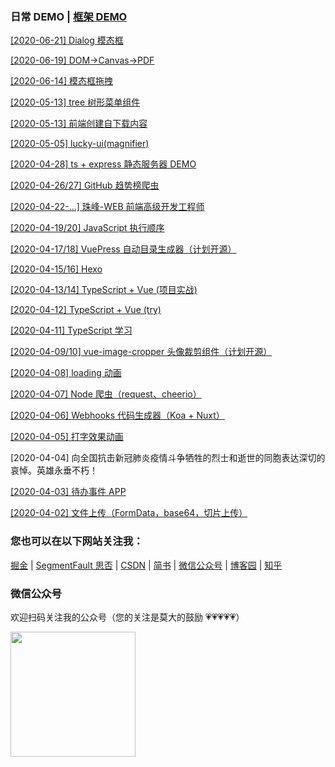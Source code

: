 ### 日常 DEMO | [框架 DEMO](https://github.com/LuckRain7/growth-record/tree/master/Demo/frame)

[[2020-06-21] Dialog 模态框](https://github.com/LuckRain7/growth-record/tree/master/Demo/dialog)

[[2020-06-19] DOM->Canvas->PDF](https://github.com/LuckRain7/growth-record/tree/master/Demo/pdf)

[[2020-06-14] 模态框拖拽](https://github.com/LuckRain7/growth-record/tree/master/Demo/%E6%8B%96%E6%8B%BD%E6%95%88%E6%9E%9C)

[[2020-05-13] tree 树形菜单组件](https://github.com/LuckRain7/growth-record/tree/master/Demo/ZF/tree树形结构组件)

[[2020-05-13] 前端创建自下载内容](https://github.com/LuckRain7/growth-record/tree/master/Demo/download)

[[2020-05-05] lucky-ui(magnifier)](https://github.com/LuckRain7/lucky-ui)

[[2020-04-28] ts + express 静态服务器 DEMO](https://github.com/LuckRain7/growth-record/tree/master/Demo/static-server/)

[[2020-04-26/27] GitHub 趋势榜爬虫](https://github.com/LuckRain7/web-crawler)

[[2020-04-22-...] 珠峰-WEB 前端高级开发工程师](https://github.com/LuckRain7/growth-record/tree/master/Demo/ZF/)

[[2020-04-19/20] JavaScript 执行顺序](https://github.com/LuckRain7/growth-record/tree/master/Demo/2020/04-19/)

[[2020-04-17/18] VuePress 自动目录生成器（计划开源）](https://github.com/LuckRain7/growth-record/tree/master/Demo/node-fs)

[[2020-04-15/16] Hexo](https://github.com/LuckRain7/blog)

[[2020-04-13/14] TypeScript + Vue (项目实战)](https://github.com/LuckRain7/growth-record/tree/master/Demo/TypeScript/ts-project)

[[2020-04-12] TypeScript + Vue (try)](https://github.com/LuckRain7/growth-record/tree/master/Demo/TypeScript/select-ui)

[[2020-04-11] TypeScript 学习](https://github.com/LuckRain7/growth-record/tree/master/Demo/TypeScript/basic)

[[2020-04-09/10] vue-image-cropper 头像裁剪组件（计划开源）](https://github.com/LuckRain7/vue-image-cropper-simple)

[[2020-04-08] loading 动画](https://github.com/LuckRain7/growth-record/tree/master/Demo/animation/loading)

[[2020-04-07] Node 爬虫（request、cheerio）](https://github.com/LuckRain7/growth-record/tree/master/Demo/web-crawler)

[[2020-04-06] Webhooks 代码生成器（Koa + Nuxt） ](https://github.com/LuckRain7/webhooks-server-generator)

[[2020-04-05] 打字效果动画 ](https://github.com/LuckRain7/growth-record/tree/master/Demo/animation/打字动画效果)

[2020-04-04] 向全国抗击新冠肺炎疫情斗争牺牲的烈士和逝世的同胞表达深切的哀悼。英雄永垂不朽！

[[2020-04-03] 待办事件 APP ](https://github.com/LuckRain7/growth-record/tree/master/Demo/todo-menagement-app)

[[2020-04-02] 文件上传（FormData，base64，切片上传） ](https://github.com/LuckRain7/growth-record/tree/master/Demo/file-upload)

### 您也可以在以下网站关注我：

[掘金](https://juejin.im/user/5c749a736fb9a049a97a5a8e) | [SegmentFault 思否](https://segmentfault.com/u/rain7) | [CSDN](https://blog.csdn.net/True_Rain) | [简书](https://www.jianshu.com/u/b456d77c42db) | [微信公众号](https://mp.weixin.qq.com/mp/profile_ext?action=home&__biz=MzI0ODczNDM0NQ==&scene=124#wechat_redirect) | [博客园](https://www.cnblogs.com/luckrain7/) | [知乎](https://www.zhihu.com/people/luckrain7)

### 微信公众号

欢迎扫码关注我的公众号（您的关注是莫大的鼓励 💗💗💗💗💗）

<div style="height:200px;">
<img src="https://luckrain7.github.io/Knowledge-Sharing/resource/images/wx.png" height=200/>
</div>
